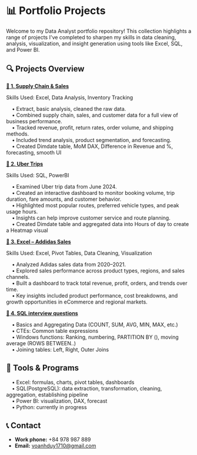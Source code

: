 # 📊 Portfolio Projects

Welcome to my Data Analyst portfolio repository!
This collection highlights a range of projects I've completed to sharpen my skills in data cleaning, analysis, visualization, and insight generation using tools like Excel, SQL, and Power BI.

## 🔍 Projects Overview

[**📁 1. Supply Chain & Sales**](https://github.com/voanhduy1710/Portfolio_projects/tree/main/3.%20Supply%20chain%20%26%20Sales)

Skills Used: Excel, Data Analysis, Inventory Tracking

&nbsp;&nbsp;&nbsp;&nbsp;• Extract, basic analysis, cleaned the raw data.  
&nbsp;&nbsp;&nbsp;&nbsp;• Combined supply chain, sales, and customer data for a full view of business performance.  
&nbsp;&nbsp;&nbsp;&nbsp;• Tracked revenue, profit, return rates, order volume, and shipping methods.  
&nbsp;&nbsp;&nbsp;&nbsp;• Included trend analysis, product segmentation, and forecasting.  
&nbsp;&nbsp;&nbsp;&nbsp;• Created Dimdate table, MoM DAX, Difference in Revenue and %, forecasting, smooth UI  

[**📁 2. Uber Trips**](https://github.com/voanhduy1710/Portfolio_projects/tree/main/2.%20Uber%20Trips)

Skills Used: SQL, PowerBI

&nbsp;&nbsp;&nbsp;&nbsp;• Examined Uber trip data from June 2024.  
&nbsp;&nbsp;&nbsp;&nbsp;• Created an interactive dashboard to monitor booking volume, trip duration, fare amounts, and customer behavior.  
&nbsp;&nbsp;&nbsp;&nbsp;• Highlighted most popular routes, preferred vehicle types, and peak usage hours.  
&nbsp;&nbsp;&nbsp;&nbsp;• Insights can help improve customer service and route planning.  
&nbsp;&nbsp;&nbsp;&nbsp;• Created Dimdate table and aggregated data into Hours of day to create a Heatmap visual  

[**📁 3. Excel – Addidas Sales**](https://github.com/voanhduy1710/Portfolio_projects/tree/main/1.%20Excel%20-%20Addidas%20Sales)

Skills Used: Excel, Pivot Tables, Data Cleaning, Visualization

&nbsp;&nbsp;&nbsp;&nbsp;• Analyzed Adidas sales data from 2020–2021.  
&nbsp;&nbsp;&nbsp;&nbsp;• Explored sales performance across product types, regions, and sales channels.  
&nbsp;&nbsp;&nbsp;&nbsp;• Built a dashboard to track total revenue, profit, orders, and trends over time.  
&nbsp;&nbsp;&nbsp;&nbsp;• Key insights included product performance, cost breakdowns, and growth opportunities in eCommerce and regional markets.

[**📁 4. SQL interview questions**](https://github.com/voanhduy1710/Portfolio_projects/blob/main/4.%20SQL_questions.md)

&nbsp;&nbsp;&nbsp;&nbsp;• Basics and Aggregating Data (COUNT, SUM, AVG, MIN, MAX, etc.)  
&nbsp;&nbsp;&nbsp;&nbsp;• CTEs: Common table expressions   
&nbsp;&nbsp;&nbsp;&nbsp;• Windows functions: Ranking, numbering, PARTITION BY (), moving average (ROWS BETWEEN..)  
&nbsp;&nbsp;&nbsp;&nbsp;• Joining tables: Left, Right, Outer Joins      

## 🧰 Tools & Programs

&nbsp;&nbsp;&nbsp;&nbsp;• Excel: formulas, charts, pivot tables, dashboards  
&nbsp;&nbsp;&nbsp;&nbsp;• SQL(PostgreSQL): data extraction, transformation, cleaning, aggregation, establishing pipeline  
&nbsp;&nbsp;&nbsp;&nbsp;• Power BI: visualization, DAX, forecast  
&nbsp;&nbsp;&nbsp;&nbsp;• Python: currently in progress

## 📞 Contact

- **Work phone:** +84 978 987 889
- **Email:** voanhduy1710@gmail.com
